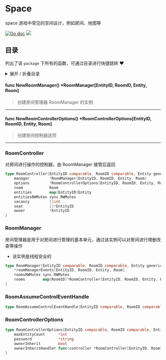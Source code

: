 # Space

space 游戏中常见的空间设计，例如房间、地图等

[![Go doc](https://img.shields.io/badge/go.dev-reference-brightgreen?logo=go&logoColor=white&style=flat)](https://pkg.go.dev/github.com/kercylan98/minotaur/space)
![](https://img.shields.io/badge/Email-kercylan@gmail.com-green.svg?style=flat)

## 目录
列出了该 `package` 下所有的函数，可通过目录进行快捷跳转 ❤️
<details>
<summary>展开 / 折叠目录</summary


> 包级函数定义

|函数|描述
|:--|:--
|[NewRoomManager](#NewRoomManager)|创建房间管理器 RoomManager 的实例
|[NewRoomControllerOptions](#NewRoomControllerOptions)|创建房间控制器选项


> 结构体定义

|结构体|描述
|:--|:--
|[RoomController](#roomcontroller)|对房间进行操作的控制器，由 RoomManager 接管后返回
|[RoomManager](#roommanager)|房间管理器是用于对房间进行管理的基本单元，通过该实例可以对房间进行增删改查等操作
|[RoomAssumeControlEventHandle](#roomassumecontroleventhandle)|暂无描述...
|[RoomControllerOptions](#roomcontrolleroptions)|暂无描述...

</details>


#### func NewRoomManager()  *RoomManager[EntityID, RoomID, Entity, Room]
<span id="NewRoomManager"></span>
> 创建房间管理器 RoomManager 的实例
***
#### func NewRoomControllerOptions()  *RoomControllerOptions[EntityID, RoomID, Entity, Room]
<span id="NewRoomControllerOptions"></span>
> 创建房间控制器选项
***
### RoomController
对房间进行操作的控制器，由 RoomManager 接管后返回
```go
type RoomController[EntityID comparable, RoomID comparable, Entity generic.IdR[EntityID], Room generic.IdR[RoomID]] struct {
	manager         *RoomManager[EntityID, RoomID, Entity, Room]
	options         *RoomControllerOptions[EntityID, RoomID, Entity, Room]
	room            Room
	entities        map[EntityID]Entity
	entitiesRWMutex sync.RWMutex
	vacancy         []int
	seat            []*EntityID
	owner           *EntityID
}
```
### RoomManager
房间管理器是用于对房间进行管理的基本单元，通过该实例可以对房间进行增删改查等操作
  - 该实例是线程安全的
```go
type RoomManager[EntityID comparable, RoomID comparable, Entity generic.IdR[EntityID], Room generic.IdR[RoomID]] struct {
	*roomManagerEvents[EntityID, RoomID, Entity, Room]
	roomsRWMutex sync.RWMutex
	rooms        map[RoomID]*RoomController[EntityID, RoomID, Entity, Room]
}
```
### RoomAssumeControlEventHandle

```go
type RoomAssumeControlEventHandle[EntityID comparable, RoomID comparable, Entity generic.IdR[EntityID], Room generic.IdR[RoomID]] struct{}
```
### RoomControllerOptions

```go
type RoomControllerOptions[EntityID comparable, RoomID comparable, Entity generic.IdR[EntityID], Room generic.IdR[RoomID]] struct {
	maxEntityCount      *int
	password            *string
	ownerInherit        bool
	ownerInheritHandler func(controller *RoomController[EntityID, RoomID, Entity, Room]) *EntityID
}
```
